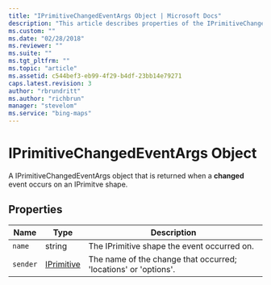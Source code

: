 ```yaml
---
title: "IPrimitiveChangedEventArgs Object | Microsoft Docs"
description: "This article describes properties of the IPrimitiveChangedEventArgs Object, an object returned when a changed event occurs on an IPrimitve shape."
ms.custom: ""
ms.date: "02/28/2018"
ms.reviewer: ""
ms.suite: ""
ms.tgt_pltfrm: ""
ms.topic: "article"
ms.assetid: c544bef3-eb99-4f29-b4df-23bb14e79271
caps.latest.revision: 3
author: "rbrundritt"
ms.author: "richbrun"
manager: "stevelom"
ms.service: "bing-maps"
---
```


# IPrimitiveChangedEventArgs Object

A IPrimitiveChangedEventArgs object that is returned when a **changed** event occurs on an IPrimitve shape.

## Properties

| Name       | Type       | Description                                                    |
|------------|------------|----------------------------------------------------------------|
| `name`     | string     | The IPrimitive shape the event occurred on.                     |
| `sender`   | [IPrimitive](iprimitive-class.md) | The name of the change that occurred; 'locations' or 'options'. |